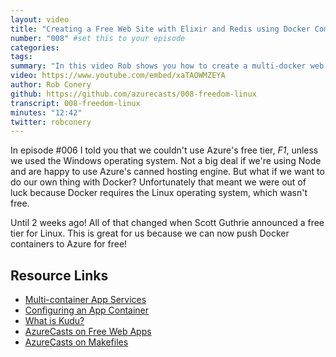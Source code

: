 ```yaml
---
layout: video
title: "Creating a Free Web Site with Elixir and Redis using Docker Compose"
number: "008" #set this to your episode
categories:
tags:
summary: "In this video Rob shows you how to create a multi-docker web application using Docker Compose - all for Free! We'll create a site using Elixir and then wire it up to Redis, all containerized."
video: https://www.youtube.com/embed/xaTAOWMZEYA
author: Rob Conery
github: https://github.com/azurecasts/008-freedom-linux
transcript: 008-freedom-linux 
minutes: "12:42"
twitter: robconery
---
```


In episode #006 I told you that we couldn't use Azure's free tier, _F1_, unless we used the Windows operating system. Not a big deal if we're using Node and are happy to use Azure's canned hosting engine. But what if we want to do our own thing with Docker? Unfortunately that meant we were out of luck because Docker requires the Linux operating system, which wasn't free.

Until 2 weeks ago! All of that changed when Scott Guthrie announced a free tier for Linux. This is great for us because we can now push Docker containers to Azure for free!

## Resource Links

 - [Multi-container App Services](https://docs.microsoft.com/en-us/azure/app-service/containers/quickstart-multi-container?WT.mc_id=docs-azurecasts-robcon)
 - [Configuring an App Container](https://docs.microsoft.com/en-us/azure/app-service/containers/configure-custom-container?WT.mc_id=docs-azurecasts-robcon)
 - [What is Kudu?](https://azure.microsoft.com/en-us/resources/videos/what-is-kudu-with-david-ebbo?WT.mc_id=docs-azurecasts-robcon)
 - [AzureCasts on Free Web Apps](https://azurecasts.com/2019/05/03/creating-a-web-app-for-free/)
 - [AzureCasts on Makefiles](https://azurecasts.com/2019/04/11/005-using-make-to-orchestrate-shell-scripts/)